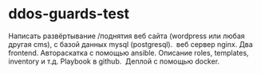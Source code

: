 # ddos-guards-test
Написать развёртывание /поднятия веб сайта (wordpress или любая другая cms), с базой данных mysql (postgresql).  веб сервер nginx. Два frontend. Автораскатка c помощью ansible. Описание roles, templates, inventory и т.д. Playbook в github.  Деплой с помощью docker.
